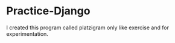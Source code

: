 # Practice-Django
I created this program called platzigram only like exercise and for experimentation.
